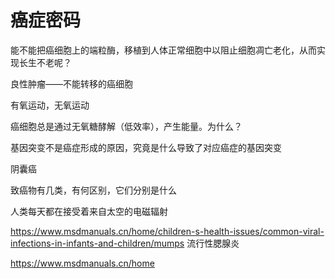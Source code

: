 # 癌症密码

能不能把癌细胞上的端粒酶，移植到人体正常细胞中以阻止细胞凋亡老化，从而实现长生不老呢？

良性肿瘤——不能转移的癌细胞

有氧运动，无氧运动

癌细胞总是通过无氧糖酵解（低效率），产生能量。为什么？

基因突变不是癌症形成的原因，究竟是什么导致了对应癌症的基因突变

阴囊癌

致癌物有几类，有何区别，它们分别是什么

人类每天都在接受着来自太空的电磁辐射

https://www.msdmanuals.cn/home/children-s-health-issues/common-viral-infections-in-infants-and-children/mumps 流行性腮腺炎

https://www.msdmanuals.cn/home
